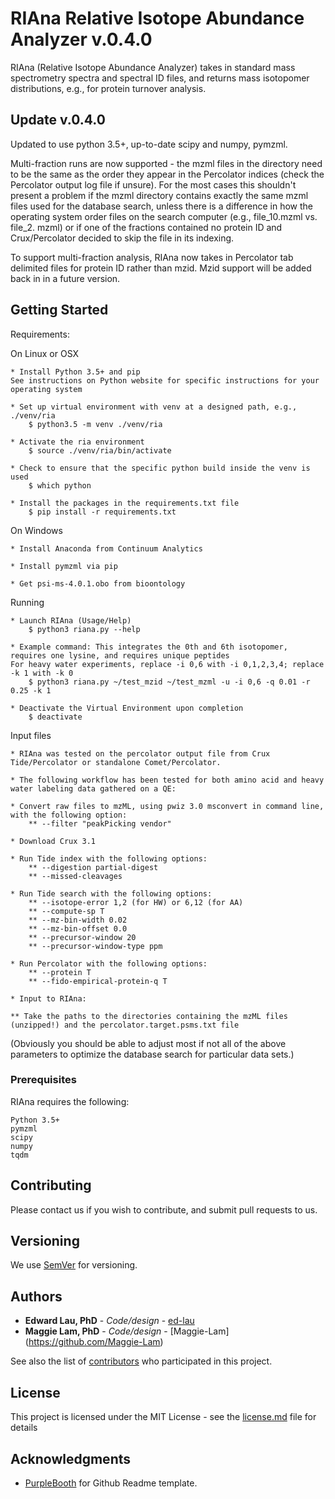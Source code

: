 # RIAna Relative Isotope Abundance Analyzer v.0.4.0

RIAna (Relative Isotope Abundance Analyzer) takes in standard mass spectrometry spectra and spectral ID files,
and returns mass isotopomer distributions, e.g., for protein turnover analysis.

## Update v.0.4.0

Updated to use python 3.5+, up-to-date scipy and numpy, pymzml.

Multi-fraction runs are now supported - the mzml files in the directory need to be the same as the order they appear
in the Percolator indices (check the Percolator output log file if unsure). For the most cases this shouldn't present a problem if
the mzml directory contains exactly the same mzml files used for the database search, unless there is a difference
in how the operating system order files on the search computer (e.g., file_10.mzml vs. file_2. mzml) or if one of the
fractions contained no protein ID and Crux/Percolator decided to skip the file in its indexing.

To support multi-fraction analysis, RIAna now takes in Percolator tab delimited files for protein ID rather than mzid.
Mzid support will be added back in in a future version.


## Getting Started

Requirements:

On Linux or OSX

	* Install Python 3.5+ and pip
	See instructions on Python website for specific instructions for your operating system

	* Set up virtual environment with venv at a designed path, e.g., ./venv/ria
		$ python3.5 -m venv ./venv/ria

	* Activate the ria environment
		$ source ./venv/ria/bin/activate

	* Check to ensure that the specific python build inside the venv is used
		$ which python

	* Install the packages in the requirements.txt file
		$ pip install -r requirements.txt

On Windows

	* Install Anaconda from Continuum Analytics

	* Install pymzml via pip

	* Get psi-ms-4.0.1.obo from bioontology


Running
	
	* Launch RIAna (Usage/Help)
		$ python3 riana.py --help

	* Example command: This integrates the 0th and 6th isotopomer, requires one lysine, and requires unique peptides
	For heavy water experiments, replace -i 0,6 with -i 0,1,2,3,4; replace -k 1 with -k 0
		$ python3 riana.py ~/test_mzid ~/test_mzml -u -i 0,6 -q 0.01 -r 0.25 -k 1

	* Deactivate the Virtual Environment upon completion
		$ deactivate


Input files

	* RIAna was tested on the percolator output file from Crux Tide/Percolator or standalone Comet/Percolator.

	* The following workflow has been tested for both amino acid and heavy water labeling data gathered on a QE:

	* Convert raw files to mzML, using pwiz 3.0 msconvert in command line, with the following option:
		** --filter "peakPicking vendor"

	* Download Crux 3.1

	* Run Tide index with the following options:
	    ** --digestion partial-digest
	    ** --missed-cleavages

	* Run Tide search with the following options:
		** --isotope-error 1,2 (for HW) or 6,12 (for AA)
		** --compute-sp T
		** --mz-bin-width 0.02
		** --mz-bin-offset 0.0
		** --precursor-window 20
		** --precursor-window-type ppm

	* Run Percolator with the following options:
		** --protein T
		** --fido-empirical-protein-q T

    * Input to RIAna:

	** Take the paths to the directories containing the mzML files (unzipped!) and the percolator.target.psms.txt file

(Obviously you should be able to adjust most if not all of the above parameters to optimize the database search for
particular data sets.)

### Prerequisites

RIAna requires the following:

```
Python 3.5+
pymzml
scipy
numpy
tqdm

```


## Contributing

Please contact us if you wish to contribute, and submit pull requests to us.


## Versioning

We use [SemVer](http://semver.org/) for versioning.


## Authors

* **Edward Lau, PhD** - *Code/design* - [ed-lau](https://github.com/ed-lau)
* **Maggie Lam, PhD** - *Code/design* - [Maggie-Lam] (https://github.com/Maggie-Lam)

See also the list of [contributors](https://github.com/ed-lau/pymzml_integrator/graphs/contributors) who participated in this project.


## License

This project is licensed under the MIT License - see the [license.md](license.md) file for details


## Acknowledgments

* [PurpleBooth](https://github.com/PurpleBooth) for Github Readme template.



